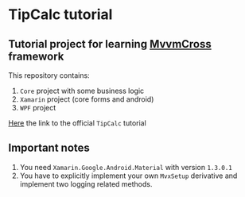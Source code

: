 # TipCalc tutorial
## Tutorial project for learning [MvvmCross](https://www.mvvmcross.com/) framework
This repository contains:
1) `Core` project with some business logic
2) `Xamarin` project  (core forms and android)
3) `WPF` project

[Here](https://www.mvvmcross.com/documentation/tutorials/tipcalc/the-tip-calc-tutorial?scroll=2040.800048828125) the link to the official `TipCalc` tutorial

## Important notes
1) You need `Xamarin.Google.Android.Material` with version `1.3.0.1`
2) You have to explicitly implement your own `MvxSetup` derivative and implement two logging related methods.